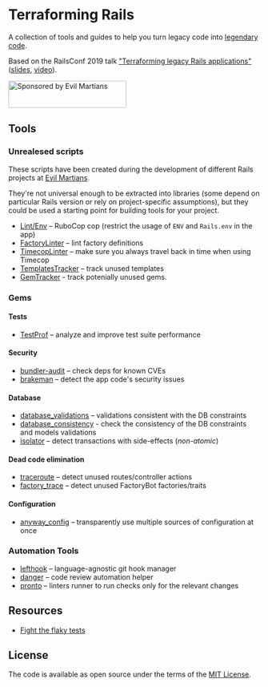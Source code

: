# Terraforming Rails

A collection of tools and guides to help you turn legacy code into [legendary code](https://twitter.com/cackhanded/status/1019216124729352192?s=21).

Based on the RailsConf 2019 talk ["Terraforming legacy Rails applications"](https://railsconf.com/program/sessions#session-832) ([slides](https://speakerdeck.com/palkan/railsconf-2019-terraforming-legacy-rails-applications), [video](https://www.youtube.com/watch?v=-NKpMn6XSjU)).

<a href="https://evilmartians.com/">
<img src="https://evilmartians.com/badges/sponsored-by-evil-martians.svg" alt="Sponsored by Evil Martians" width="236" height="54"></a>

## Tools

### Unrealesed scripts

These scripts have been created during the development of different Rails projects at [Evil Martians](http://evilmartians.com).

They're not universal enough to be extracted into libraries (some depend on particular Rails version or rely on project-specific assumptions), but they could be used a starting point for building tools for your project.

- [Lint/Env](./tools/lint_env) – RuboCop cop (restrict the usage of `ENV` and `Rails.env` in the app)
- [FactoryLinter](./tools/factory_linter) – lint factory definitions
- [TimecopLinter](./tools/timecop_linter) – make sure you always travel back in time when using Timecop
- [TemplatesTracker](./tools/templates_tracker) – track unused templates
- [GemTracker](./tools/gem_tracker) - track potenially unused gems.

### Gems

#### Tests
- [TestProf](http://test-prof.evilmartians.io) – analyze and improve test suite performance

#### Security
- [bundler-audit](https://github.com/rubysec/bundler-audit) – check deps for known CVEs
- [brakeman](https://brakemanscanner.org) – detect the app code's security issues

#### Database
- [database_validations](https://github.com/toptal/database_validations) – validations consistent with the DB constraints
- [database_consistency](https://github.com/djezzzl/database_consistency) - check the consistency of the DB constraints and models validations
- [isolator](https://github.com/palkan/isolator) – detect transactions with side-effects (_non-atomic_)

#### Dead code elimination

- [traceroute](https://github.com/amatsuda/traceroute) – detect unused routes/controller actions
- [factory_trace](https://github.com/djezzzl/factory_trace) – detect unused FactoryBot factories/traits

#### Configuration
- [anyway_config](https://github.com/palkan/anyway_config) – transparently use multiple sources of configuration at once

### Automation Tools

- [lefthook](https://github.com/Arkweid/lefthook) – language-agnostic git hook manager
- [danger](http://danger.systems) – code review automation helper
- [pronto](https://github.com/prontolabs/pronto) – linters runner to run checks only for the relevant changes

## Resources

- [Fight the flaky tests](./guides/flaky.md)

## License

The code is available as open source under the terms of the [MIT License](http://opensource.org/licenses/MIT).

